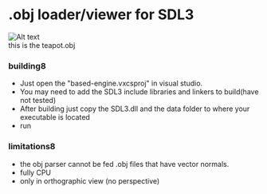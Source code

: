 # .obj loader/viewer for SDL3
![Alt text](/images/spinning.gif) <br />
this is the teapot.obj

### building8
- Just open the "based-engine.vxcsproj" in visual studio.
- You may need to add the SDL3 include libraries and linkers to build(have not tested)
- After building just copy the SDL3.dll and the data folder to where your executable is located
- run

### limitations8
- the obj parser cannot be fed .obj files that have vector normals.
- fully CPU
- only in orthographic view (no perspective)

